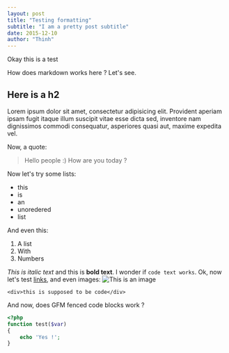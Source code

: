 ```yaml
---
layout: post
title: "Testing formatting"
subtitle: "I am a pretty post subtitle"
date: 2015-12-10
author: "Thinh"
---
```


Okay this is a test

How does markdown works here ? Let's see.

## Here is a h2

Lorem ipsum dolor sit amet, consectetur adipisicing elit. Provident aperiam ipsam fugit itaque illum suscipit vitae esse dicta sed, inventore nam dignissimos commodi consequatur, asperiores quasi aut, maxime expedita vel.

Now, a quote:

> Hello people :)
> How are you today ?

Now let's try some lists:

  - this
  - is
  - an
  - unoredered
  - list


And even this:

  1. A list
  2. With
  3. Numbers

_This is italic text_ and this is **bold text**.
I wonder if `code text works`. Ok, now let's test [links](http://www.example.com), and even images:
![This is an image](/img/post-bg-06.jpg)

    <div>this is supposed to be code</div> 

And now, does GFM fenced code blocks work ?

```php
<?php
function test($var)
{
    echo 'Yes !';
}
```